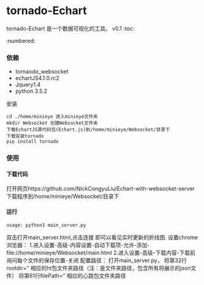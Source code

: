 # tornado-Echart
tornado-Echart 是一个数据可视化的工具。
v0.1
:toc:

:numbered:


### 依赖

* tornaodo_websocket
* echartJS4.1.0.rc2
* Jquery1.4
* python 3.5.2

安装 

```shell
cd ./home/minieye 进入minieye文件夹
mkdir Websocket 创建Websocket文件夹
下载EchartJS源代码包(Echart.js)到/home/minieye/Websocket/目录下
下载安装tornado
pip install tornado
```

### 使用

#### 下载代码

打开网页https://github.com/NickCongyuLiu/Echart-with-websocket-server
下载程序到/home/minieye/Websocket/目录下


#### 运行

```shell
usage: python3 main_server.py

```
双击打开main_server.html,点击连接 即可以看见实时更新的折线图.
设置chrome浏览器：
1.进入设置-高级-内容设置-自动下载项-允许-添加-file://home/minieye/Websocket/main.html
2.进入设置-高级-下载内容-下载前询问每个文件的保存位置-关闭
配置路径：
打开main_server.py，
将第32行rootdir=‘’ 相应的ht包文件夹路径（注：是文件夹路径，包含所有将展示的json文件）
将第61行filePath=‘’ 相应的心跳包文件夹路径
